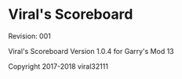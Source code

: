 # Viral's Scoreboard
Revision: 001

Viral's Scoreboard Version 1.0.4 for Garry's Mod 13

Copyright 2017-2018 viral32111
